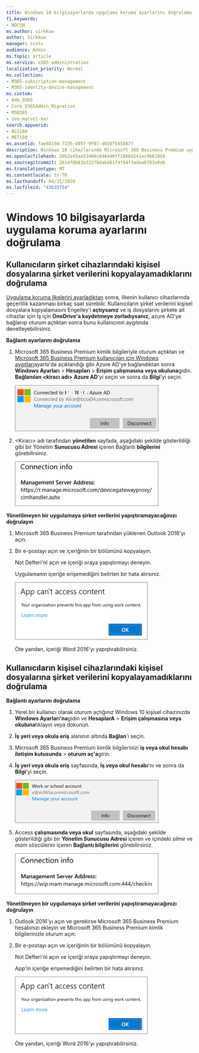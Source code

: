 ```yaml
---
title: Windows 10 bilgisayarlarda uygulama koruma ayarlarını doğrulama
f1.keywords:
- NOCSH
ms.author: sirkkuw
author: Sirkkuw
manager: scotv
audience: Admin
ms.topic: article
ms.service: o365-administration
localization_priority: Normal
ms.collection:
- M365-subscription-management
- M365-identity-device-management
ms.custom:
- Adm_O365
- Core_O365Admin_Migration
- MSB365
- seo-marvel-mar
search.appverid:
- BCS160
- MET150
ms.assetid: fae8819d-7235-495f-9f07-d016f545887f
description: Windows 10 cihazlarında Microsoft 365 Business Premium uygulama koruma ayarlarını doğrulayın ve kullanıcıların şirket verilerini kişisel dosyalara veya yönetilmeyen uygulamalara kopyalayamayacağını doğrulayın.
ms.openlocfilehash: 20b2e43ae53486c046440ff1066d241ec9661888
ms.sourcegitcommit: 2614f8b81b332f8dab461f4f64f3adaa6703e0d6
ms.translationtype: MT
ms.contentlocale: tr-TR
ms.lasthandoff: 04/21/2020
ms.locfileid: "43635754"
---
```

# <a name="validate-app-protection-settings-on-windows-10-pcs"></a>Windows 10 bilgisayarlarda uygulama koruma ayarlarını doğrulama

## <a name="verify-that-users-cannot-copy-company-data-to-personal-files-on-corporate-devices"></a>Kullanıcıların şirket cihazlarındaki kişisel dosyalarına şirket verilerini kopyalayamadıklarını doğrulama

[Uygulama koruma ilkelerini ayarladıktan](protection-settings-for-windows-10-devices.md) sonra, ilkenin kullanıcı cihazlarında geçerlilik kazanması birkaç saat sürebilir. Kullanıcıların şirket verilerini kişisel dosyalara kopyalamasını Engelley'i **açtıysanız** ve iş dosyalarını şirkete ait cihazlar için İş için **OneDrive'a kaydetmeye zorladıysanız,** azure AD'ye bağlanıp oturum açtıktan sonra bunu kullanıcının aygıtında denetleyebilirsiniz. 
  
 **Bağlantı ayarlarını doğrulama**
  
1. Microsoft 365 Business Premium kimlik bilgileriyle oturum açtıktan ve [Microsoft 365 Business Premium kullanıcıları için Windows aygıtları](set-up-windows-devices.md)ayarla'da açıklandığı gibi Azure AD'ye bağlandıktan sonra **Windows Ayarları** \> **Hesapları** \> **Erişim çalışmasına veya okuluna**gidin. **Bağlanılan \<kiracı adı\> Azure AD**'yi seçin ve sonra da **Bilgi**'yi seçin.
    
    ![Click or tap Info on the Connected to Azure AD dialog.](../media/a36ede2b-d1a0-4d4e-8ea7-af39b4b63890.png)
  
2. \<Kiracı\> adı tarafından **yönetilen** sayfada, aşağıdaki şekilde gösterildiği gibi bir Yönetim **Sunucusu Adresi** içeren Bağlantı **bilgilerini** görebilirsiniz. 
    
    ![Managed by page shows connection info of the device manager URL.](../media/47515a8e-2d0c-4bea-99f0-6b2545b88a11.png)
  
 **Yönetilmeyen bir uygulamaya şirket verilerini yapıştıramayacağınızı doğrulayın**
  
1. Microsoft 365 Business Premium tarafından yüklenen Outlook 2016'yı açın.
    
2. Bir e-postayı açın ve içeriğinin bir bölümünü kopyalayın.
    
    Not Defteri'ni açın ve içeriği oraya yapıştırmayı deneyin.
    
    Uygulamanın içeriğe erişemediğini belirten bir hata alırsınız.
    
    ![A dialog that states app can't access content when you paste into an unmanaged app.](../media/5e82b154-cf2f-43c8-ae80-b45d8ad80e56.png)
  
    Öte yandan, içeriği Word 2016'yı yapıştırabilirsiniz.
    
## <a name="verify-that-users-cannot-copy-company-data-to-personal-files-on-personal-devices"></a>Kullanıcıların kişisel cihazlarındaki kişisel dosyalarına şirket verilerini kopyalayamadıklarını doğrulama

 **Bağlantı ayarlarını doğrulama**
  
1. Yerel bir kullanıcı olarak oturum açtığınız Windows 10 kişisel cihazınızda **Windows Ayarları'na**gidin ve **HesaplarA** \> **Erişim çalışmasına veya okuluna**tıklayın veya dokunun.
    
2. **İş yeri veya okula eriş** alanının altında **Bağlan**'ı seçin.
    
3. Microsoft 365 Business Premium kimlik bilgilerinizi **iş veya okul hesabı iletişim kutusunda** \> **oturum aç'a**girin.
    
4. **İş yeri veya okula eriş** sayfasında, **İş veya okul hesabı**'nı ve sonra da **Bilgi**'yi seçin.
    
    ![İş veya okul hesabı iletişim kutusundaKi Bilgiler'i tıklatın veya dokunun.](../media/63bd8b32-cb32-4afa-8ce0-6070ac403abc.png)
  
5. Access **çalışmasında veya okul** sayfasında, aşağıdaki şekilde gösterildiği gibi bir **Yönetim Sunucusu Adresi** içeren ve içindeki *silme* ve *mam* sözcülerini içeren **Bağlantı bilgilerini** görebilirsiniz. 
    
    ![Managed by page shows connection info URL that includes the words mam and wpi.](../media/abd4eaf4-44fa-4538-a3e8-1e0d331dfe1e.png)
  
 **Yönetilmeyen bir uygulamaya şirket verilerini yapıştıramayacağınızı doğrulayın**
  
1. Outlook 2016'yı açın ve gerekirse Microsoft 365 Business Premium hesabınızı ekleyin ve Microsoft 365 Business Premium kimlik bilgilerinizle oturum açın.
    
2. Bir e-postayı açın ve içeriğinin bir bölümünü kopyalayın.
    
    Not Defteri'ni açın ve içeriği oraya yapıştırmayı deneyin.
    
    App'in içeriğe erişemediğini belirten bir hata alırsınız.
    
    ![A dialog that states app can't access content when you paste into an unmanaged app.](../media/5e82b154-cf2f-43c8-ae80-b45d8ad80e56.png)
  
    Öte yandan, içeriği Word 2016'yı yapıştırabilirsiniz.
    

